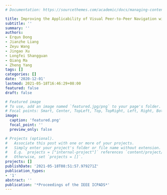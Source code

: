 ```yaml
---
# Documentation: https://sourcethemes.com/academic/docs/managing-content/

title: Improving the Applicability of Visual Peer-to-Peer Navigation with Crowdsourcing
subtitle: ''
summary: ''
authors:
- Erqun Dong
- Jianzhe Liang
- Zeyu Wang
- Jingao Xu
- Longfei Shangguan
- Qiang Ma
- Zheng Yang
tags: []
categories: []
date: '2020-12-01'
lastmod: 2021-05-18T16:46:29+08:00
featured: false
draft: false

# Featured image
# To use, add an image named `featured.jpg/png` to your page's folder.
# Focal points: Smart, Center, TopLeft, Top, TopRight, Left, Right, BottomLeft, Bottom, BottomRight.
image:
  caption: 'featured.png'
  focal_point: ''
  preview_only: false

# Projects (optional).
#   Associate this post with one or more of your projects.
#   Simply enter your project's folder or file name without extension.
#   E.g. `projects = ["internal-project"]` references `content/project/deep-learning/index.md`.
#   Otherwise, set `projects = []`.
projects: []
publishDate: '2021-05-18T08:51:57.979271Z'
publication_types:
- '1'
abstract: ''
publication: '*Proceedings of the IEEE ICPADS*'
---
```


